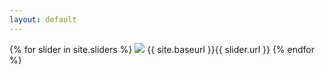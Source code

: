 ```yaml
---
layout: default
---
```


<div class="posts">
  {% for slider in site.sliders %}
   <img src="https://media3.s-nbcnews.com/i/newscms/2019_42/1495563/sadness-inside-out-today-main-tease-191018_010305cfdd8f7dab2c6547daadfcfce6.jpg" />
  {{ site.baseurl }}{{ slider.url }}
  {% endfor %}
</div>
